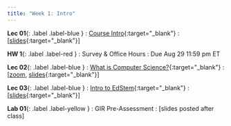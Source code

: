 ```yaml
---
title: "Week 1: Intro"
---
```



**Lec 01**{: .label .label-blue }
: [Course Intro](https://edstem.org/us/courses/60560/lessons/113959){:target="_blank"}
  : [[slides](https://drive.google.com/file/d/1QWfmFOGZrG3M8t-h7H8LZAD9uk-YaOJp/view?usp=sharing){:target="_blank"}\]

**HW 1**{: .label .label-red }
: Survey & Office Hours
  : Due Aug 29 11:59 pm ET

**Lec 02**{: .label .label-blue }
: [What is Computer Science?](https://edstem.org/us/courses/60560/lessons/113961){:target="_blank"}
  : [[zoom](https://morganstate.zoom.us/j/91916688161), [slides](https://drive.google.com/file/d/1Qi5vlKLB5DHIHbtYOIBByqLrKfiPgndY/view?usp=sharing){:target="_blank"}\]

**Lec 03**{: .label .label-blue }
: [Intro to EdStem](https://edstem.org/us/courses/60560/lessons/113963){:target="_blank"}
  : [[slides](https://drive.google.com/file/d/1Rn7zFqC7ykzeO0viMAIIRNBkFULucDvY/view?usp=sharing){:target="_blank"}\]

**Lab 01**{: .label .label-yellow }
: GIR Pre-Assessment
  : [slides posted after class]
